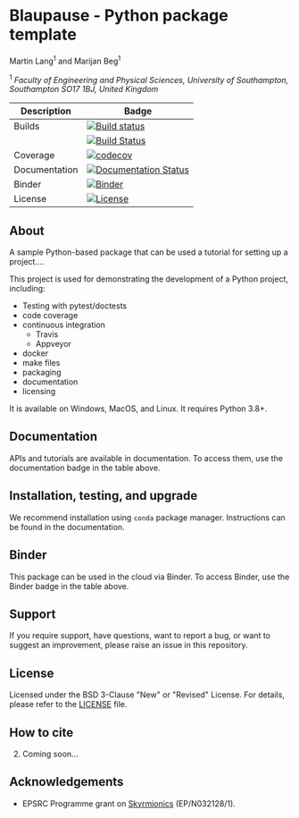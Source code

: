 # Blaupause - Python package template
Martin Lang<sup>1</sup> and Marijan Beg<sup>1</sup>

<sup>1</sup> *Faculty of Engineering and Physical Sciences, University of Southampton, Southampton SO17 1BJ, United Kingdom*    

| Description | Badge |
| --- | --- |
| Builds | [![Build status](https://ci.appveyor.com/api/projects/status/k4wb6m7btqy9lj86/branch/main?svg=true)](https://ci.appveyor.com/project/lang-m/sampleproject/branch/main) |
|     | [![Build Status](https://travis-ci.org/lang-m/sampleproject.svg?branch=main)](https://travis-ci.org/lang-m/sampleproject) |
| Coverage | [![codecov](https://codecov.io/gh/lang-m/sampleproject/branch/main/graph/badge.svg?token=90KVILJ4F4)](https://codecov.io/gh/lang-m/sampleproject) |
| Documentation | [![Documentation Status](https://readthedocs.org/projects/blaupause/badge/?version=latest)](https://blaupause.readthedocs.io/en/latest/?badge=latest)|
| Binder | [![Binder](https://mybinder.org/badge_logo.svg)](https://mybinder.org/v2/gh/lang-m/blaupause/main?filepath=docs%2Fipynb%2Findex.ipynb) |
| License | [![License](https://img.shields.io/badge/License-BSD%203--Clause-blue.svg)](https://opensource.org/licenses/BSD-3-Clause) |

## About

A sample Python-based package that can be used a tutorial for setting up a project....

This project is used for demonstrating the development of a Python project, including:
- Testing with pytest/doctests
- code coverage
- continuous integration
  - Travis
  - Appveyor
- docker
- make files
- packaging
- documentation
- licensing

It is available on Windows, MacOS, and Linux. It requires Python 3.8+.

## Documentation

APIs and tutorials are available in documentation. To access them, use the documentation badge in the table above.

## Installation, testing, and upgrade

We recommend installation using `conda` package manager. Instructions can be found in the documentation.

## Binder

This package can be used in the cloud via Binder. To access Binder, use the Binder badge in the table above.

## Support

If you require support, have questions, want to report a bug, or want to suggest an improvement, please raise an issue in this repository.

## License

Licensed under the BSD 3-Clause "New" or "Revised" License. For details, please refer to the [LICENSE](LICENSE) file.

## How to cite

2. Coming soon...

## Acknowledgements

- EPSRC Programme grant on [Skyrmionics](http://www.skyrmions.ac.uk) (EP/N032128/1).
